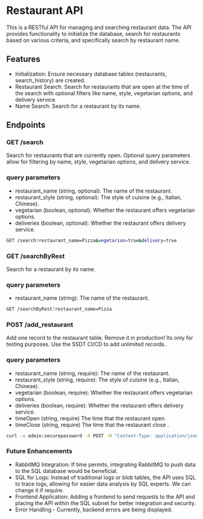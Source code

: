 # Restaurant API
This is a RESTful API for managing and searching restaurant data. The API provides functionality to initialize the database, search for restaurants based on various criteria, and specifically search by restaurant name.

## Features 
* Initialization: Ensure necessary database tables (restaurants, search_history) are created.
* Restaurant Search: Search for restaurants that are open at the time of the search with optional filters like name, style, vegetarian options, and delivery service.
* Name Search: Search for a restaurant by its name.

## Endpoints
### GET /search
Search for restaurants that are currently open. Optional query parameters allow for filtering by name, style, vegetarian options, and delivery service.
### query parameters
* restaurant_name (string, optional): The name of the restaurant.
* restaurant_style (string, optional): The style of cuisine (e.g., Italian, Chinese).
* vegetarian (boolean, optional): Whether the restaurant offers vegetarian options.
* deliveries (boolean, optional): Whether the restaurant offers delivery service.

```bash
GET /search?restaurant_name=Pizza&vegetarian=true&delivery=true
```

### GET /searchByRest
Search for a restaurant by its name.
### query parameters
* restaurant_name (string): The name of the restaurant.

```bash
GET /searchByRest?restaurant_name=Pizza
```

### POST /add_restaurant
Add one record to the restaurant table. Remove it in production! Its only for testing purposes.
Use the SSDT CI/CD to add unlimited records. 
### query parameters
* restaurant_name (string, require): The name of the restaurant.
* restaurant_style (string, require): The style of cuisine (e.g., Italian, Chinese).
* vegetarian (boolean, require): Whether the restaurant offers vegetarian options.
* deliveries (boolean, require): Whether the restaurant offers delivery service.
* timeOpen (string, require) The time that the restaurant open.
* timeClose (string, require) The time that the restaurant close .


```bash
curl -u admin:securepassword -X POST -H "Content-Type: application/json" -d '{"restaurantName": "Hummus Sababa"}' http://{app}/add_restaurant
```

### Future Enhancements
* RabbitMQ Integration: If time permits, integrating RabbitMQ to push data to the SQL database would be beneficial.
* SQL for Logs: Instead of traditional logs or blob tables, the API uses SQL to trace logs, allowing for easier data analysis by SQL experts. We can change it if require.
* Frontend Application: Adding a frontend to send requests to the API and placing the API within the SQL subnet for better integration and security.
* Error Handling - Currently, backend errors are being displayed.
